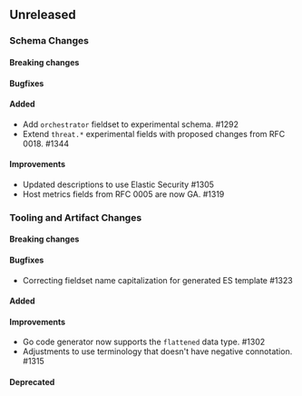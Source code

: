 <!-- When adding an entry to the Changelog:

- Please follow the Keep a Changelog: http://keepachangelog.com/ guidelines.
- Please insert your changelog line ordered by PR ID.
- Make sure you add your entry to the correct section (schema or tooling).

Thanks, you're awesome :-) -->

## Unreleased

### Schema Changes

#### Breaking changes

#### Bugfixes

#### Added

* Add `orchestrator` fieldset to experimental schema. #1292
* Extend `threat.*` experimental fields with proposed changes from RFC 0018. #1344

#### Improvements

* Updated descriptions to use Elastic Security #1305
* Host metrics fields from RFC 0005 are now GA. #1319

### Tooling and Artifact Changes

#### Breaking changes

#### Bugfixes

* Correcting fieldset name capitalization for generated ES template #1323

#### Added

#### Improvements

* Go code generator now supports the `flattened` data type. #1302
* Adjustments to use terminology that doesn't have negative connotation. #1315

#### Deprecated

<!-- All empty sections:

## Unreleased

### Schema Changes
### Tooling and Artifact Changes

#### Breaking changes

#### Bugfixes

#### Added

#### Improvements

#### Deprecated

-->
